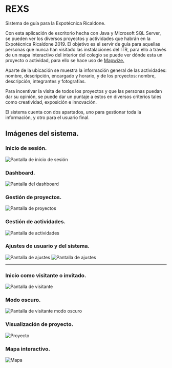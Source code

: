 # REXS
Sistema de guía para la Expotécnica Ricaldone.

Con esta aplicación de escritorio hecha con Java y Microsoft SQL Server, se pueden ver los diversos proyectos y actividades que habrán en la Expotécnica Ricaldone 2019.
El objetivo es el servir de guía para aquellas personas que nunca han visitado las instalaciones del ITR, para ello a través de un mapa interactivo del interior del colegio se puede ver dónde esta un proyecto o actividad, para ello se hace uso de <a href="https://www.mapwize.io/">Mapwize.</a>

Aparte de la ubicación se muestra la información general de las actividades: nombre, descripción, encargado y horario, y de los proyectos: nombre, descripción, integrantes y fotografías.

Para incentivar la visita de todos los proyectos y que las personas puedan dar su opinión, se puede dar un puntaje a estos en diversos criterios tales como creatividad, exposición e innovación.

El sistema cuenta con dos apartados, uno para gestionar toda la información, y otro para el usuario final.

<h2>Imágenes del sistema.</h2>

<h3>Inicio de sesión.</h3>
<img src="https://imgur.com/8E2lKa9.png" alt="Pantalla de inicio de sesión">

<h3>Dashboard.</h3>
<img src="https://imgur.com/1QjQ5kp.png" alt="Pantalla del dashboard">

<h3>Gestión de proyectos.</h3>
<img src="https://imgur.com/eLfXCPI.png" alt="Pantalla de proyectos">

<h3>Gestión de actividades.</h3>
<img src="https://imgur.com/e5Lp42a.png" alt="Pantalla de actividades">

<h3>Ajustes de usuario y del sistema.</h3>
<img src="https://imgur.com/CVb8Wba.png" alt="Pantalla de ajustes">
<img src="https://imgur.com/Surzuhe.png" alt="Pantalla de ajustes">

<hr>

<h3>Inicio como visitante o invitado.</h3>
<img src="https://imgur.com/7juHEK4.png" alt="Pantalla de visitante">

<h3>Modo oscuro.</h3>
<img src="https://imgur.com/XDm1yIn.png" alt="Pantalla de visitante modo oscuro">

<h3>Visualización de proyecto.</h3>
<img src="https://imgur.com/VwvUBjh.png" alt="Proyecto">

<h3>Mapa interactivo.</h3>
<img src="https://imgur.com/L2Sogo9.png" alt="Mapa">



